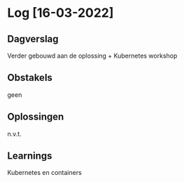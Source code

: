# Log [16-03-2022]

## Dagverslag
Verder gebouwd aan de oplossing + Kubernetes workshop

## Obstakels
geen

## Oplossingen
n.v.t.

## Learnings
Kubernetes en containers